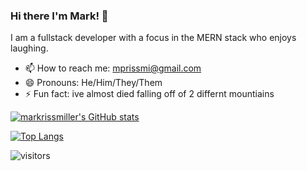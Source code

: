 ### Hi there I'm Mark! 👋

I am a fullstack developer with a focus in the MERN stack who enjoys laughing. 


- 📫 How to reach me: mprissmi@gmail.com
- 😄 Pronouns: He/Him/They/Them
- ⚡ Fun fact: ive almost died falling off of 2 differnt mountiains 

[![markrissmiller's GitHub stats](https://github-readme-stats.vercel.app/api?username=markrissmiller&theme=nightowl)](https://github.com/markrissmiller/github-readme-stats)

[![Top Langs](https://github-readme-stats.vercel.app/api/top-langs/?username=markrissmiller&layout=compact&theme=nightowl)](https://github.com/markrissmiller/github-readme-stats)
<!--
**markrissmiller/markrissmiller** is a ✨ _special_ ✨ repository because its `README.md` (this file) appears on your GitHub profile.

Here are some ideas to get you started:

- 🔭 I’m currently working on ...
- 🌱 I’m currently learning ...
- 👯 I’m looking to collaborate on ...
- 🤔 I’m looking for help with ...
- 💬 Ask me about ...
- 📫 How to reach me: ...
- 😄 Pronouns: ...
- ⚡ Fun fact: ...
-->
![visitors](https://visitor-badge.glitch.me/badge?page_id=markrissmiller.markrissmiller)
